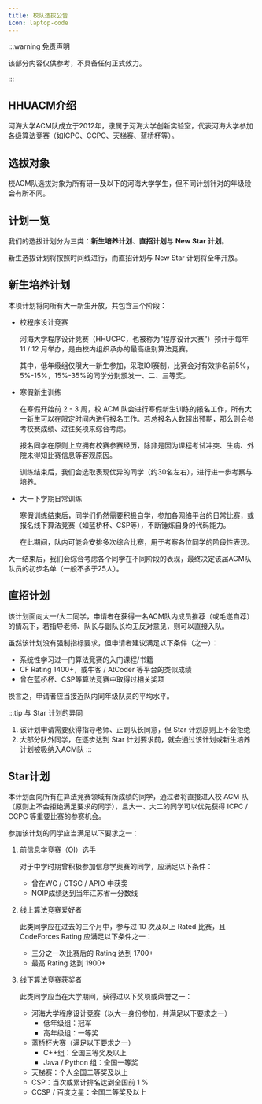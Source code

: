 ```yaml
---
title: 校队选拔公告
icon: laptop-code
---
```


:::warning 免责声明

该部分内容仅供参考，不具备任何正式效力。

:::

## HHUACM介绍

河海大学ACM队成立于2012年，隶属于河海大学创新实验室，代表河海大学参加各级算法竞赛（如ICPC、CCPC、天梯赛、蓝桥杯等）。

## 选拔对象

校ACM队选拔对象为所有研一及以下的河海大学学生，但不同计划针对的年级段会有所不同。

## 计划一览

我们的选拔计划分为三类：**新生培养计划**、**直招计划**与 **New Star 计划**。

新生选拔计划将按照时间线进行，而直招计划与 New Star 计划将全年开放。

## 新生培养计划

本项计划将向所有大一新生开放，共包含三个阶段：

* 校程序设计竞赛

  河海大学程序设计竞赛（HHUCPC，也被称为“程序设计大赛”）预计于每年 11 / 12 月举办，是由校内组织承办的最高级别算法竞赛。

  其中，低年级组仅限大一新生参加，采取IOI赛制，比赛会对有效排名前5%，5%-15%，15%-35%的同学分别颁发一、二、三等奖。

* 寒假新生训练

  在寒假开始前 2 - 3 周，校 ACM 队会进行寒假新生训练的报名工作，所有大一新生可以在限定时间内进行报名工作。若总报名人数超出预期，那么则会参考校赛成绩、过往奖项来综合考虑。

  报名同学在原则上应拥有校赛参赛经历，除非是因为课程考试冲突、生病、外院未得知比赛信息等客观原因。

  训练结束后，我们会选取表现优异的同学（约30名左右），进行进一步考察与培养。

* 大一下学期日常训练

  寒假训练结束后，同学们仍然需要积极自学，参加各网络平台的日常比赛，或报名线下算法竞赛（如蓝桥杯、CSP等），不断锤炼自身的代码能力。

  在此期间，队内可能会安排多次综合比赛，用于考察各位同学的阶段性表现。

大一结束后，我们会综合考虑各个同学在不同阶段的表现，最终决定该届ACM队队员的初步名单（一般不多于25人）。

## 直招计划

该计划面向大一/大二同学，申请者在获得一名ACM队内成员推荐（或毛遂自荐）的情况下，若指导老师、队长与副队长均无反对意见，则可以直接入队。

虽然该计划没有强制指标要求，但申请者建议满足以下条件（之一）：

* 系统性学习过一门算法竞赛的入门课程/书籍
* CF Rating 1400+，或牛客 / AtCoder 等平台的类似成绩
* 曾在蓝桥杯、CSP等算法竞赛中取得过相关奖项

换言之，申请者应当接近队内同年级队员的平均水平。

:::tip 与 Star 计划的异同
1. 该计划申请需要获得指导老师、正副队长同意，但 Star 计划原则上不会拒绝
2. 大部分队外同学，在逐步达到 Star 计划要求前，就会通过该计划或新生培养计划被吸纳入ACM队
:::

## Star计划

本计划面向所有在算法竞赛领域有所成绩的同学，通过者将直接进入校 ACM 队（原则上不会拒绝满足要求的同学），且大一、大二的同学可以优先获得 ICPC / CCPC 等重要比赛的参赛机会。

参加该计划的同学应当满足以下要求之一：

1. 前信息学竞赛（OI）选手

   对于中学时期曾积极参加信息学奥赛的同学，应满足以下条件：

   * 曾在WC / CTSC / APIO 中获奖
   * NOIP成绩达到当年江苏省一分数线

2. 线上算法竞赛爱好者

   此类同学应在过去的三个月中，参与过 10 次及以上 Rated 比赛，且 CodeForces Rating 应满足以下条件之一：

   * 三分之一次比赛后的 Rating 达到 1700+
   * 最高 Rating 达到 1900+

3. 线下算法竞赛获奖者

    此类同学应当在大学期间，获得过以下奖项或荣誉之一：
    * 河海大学程序设计竞赛（以大一身份参加，并满足以下要求之一）
      * 低年级组：冠军
      * 高年级组：一等奖
    * 蓝桥杯大赛（满足以下要求之一）
      * C++组：全国三等奖及以上
      * Java / Python 组：全国一等奖
    * 天梯赛：个人全国二等奖及以上
    * CSP：当次或累计排名达到全国前 1 %
    * CCSP / 百度之星：全国二等奖及以上